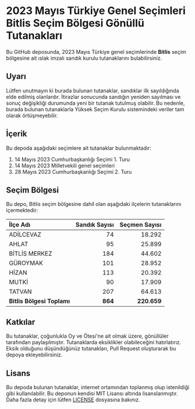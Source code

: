# 2023 Mayıs Türkiye Genel Seçimleri Bitlis Seçim Bölgesi Gönüllü Tutanakları

Bu GitHub deposunda, 2023 Mayıs Türkiye genel seçimlerinde **Bitlis** seçim bölgesine ait ıslak imzalı sandık kurulu tutanaklarını bulabilirsiniz.

## Uyarı

Lütfen unutmayın ki burada bulunan tutanaklar, sandıklar ilk sayıldığında elde edilmiş olanlardır. İtirazlar sonucunda sandığın yeniden sayılması ve sonuç değişikliği durumunda yeni bir tutanak tutulmuş olabilir. Bu nedenle, burada bulunan tutanaklarla Yüksek Seçim Kurulu sistemindeki veriler tam olarak örtüşmeyebilir.

## İçerik

Bu depoda aşağıdaki seçimlere ait tutanaklar bulunmaktadır:

1. 14 Mayıs 2023 Cumhurbaşkanlığı Seçimi 1. Turu
2. 14 Mayıs 2023 Milletvekili genel seçimleri
3. 28 Mayıs 2023 Cumhurbaşkanlığı Seçimi 2. Turu

## Seçim Bölgesi

Bu depo, Bitlis seçim bölgesine dahil olan aşağıdaki ilçelerin tutanaklarını içermektedir:

| İlçe Adı | Sandık Sayısı | Seçmen Sayısı |
| :------- | ------------: | ------------: |
 | ADİLCEVAZ  |           74  |       18.292  | 
 | AHLAT  |           95  |       25.899  | 
 | BİTLİS MERKEZ  |          184  |       44.602  | 
 | GÜROYMAK  |          101  |       28.952  | 
 | HİZAN  |          113  |       20.392  | 
 | MUTKİ  |           90  |       17.909  | 
 | TATVAN  |          207  |       64.613  |
| **Bitlis Bölgesi Toplamı**  |  **864**  |  **220.659**  |

## Katkılar

Bu tutanaklar, çoğunlukla Oy ve Ötesi'ne ait olmak üzere, gönüllüler tarafından paylaşılmıştır. Tutanaklarda eksiklikler olabileceğini hatırlatırız. Eksik olduğunu düşündüğünüz tutanakları, Pull Request oluşturarak bu depoya ekleyebilirsiniz.

## Lisans

Bu depoda bulunan tutanaklar, internet ortamından toplanmış olup istenildiği gibi kullanılabilir.
Bu deponun kendisi MIT Lisansı altında lisanslanmıştır. Daha fazla detay için lütfen [LICENSE](LICENSE) dosyasına bakınız.

